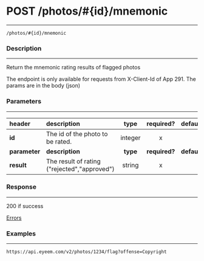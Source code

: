# POST /photos/#{id}/mnemonic      
***
`/photos/#{id}/mnemonic`

### Description
***
Return the mnemonic rating results of flagged photos

The endpoint is only available for requests from X-Client-Id of App 291.
The params are in the body (json)

### Parameters
***

|header| description| type |required? |default|
|:---------|:--------------|:----------:|:------------:|:------------:|
|**id**|The id of the photo to be rated.|integer|x||
|**parameter**| **description**| **type** |**required?** |**default**|
|**result**|The result of rating ("rejected","approved")|string|x||


### Response
***


200 if success

[Errors](../../resources/errors.md#files)
### Examples
***

`https://api.eyeem.com/v2/photos/1234/flag?offense=Copyright`



